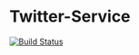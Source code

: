 # Twitter-Service

[![Build Status](https://travis-ci.com/fernandogodoy/twitter-service.svg?token=qyJQb4xTYUmKLvUBLmjH&branch=master)](https://travis-ci.com/fernandogodoy/twitter-service)
